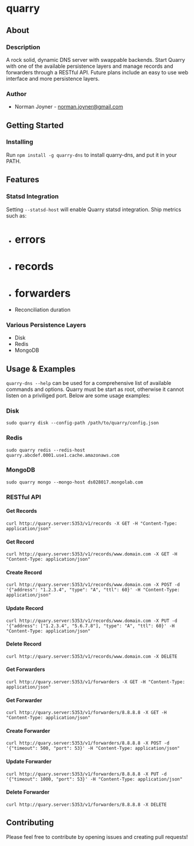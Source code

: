 quarry
====================

## About

### Description
A rock solid, dynamic DNS server with swappable backends. Start Quarry with one of the available persistence layers and manage records and forwarders through a RESTful API. Future plans include an easy to use web interface and more persistence layers.

### Author
* Norman Joyner - norman.joyner@gmail.com

## Getting Started

### Installing
Run ```npm install -g quarry-dns``` to install quarry-dns, and put it in your PATH.

## Features

### Statsd Integration
Setting ```--statsd-host``` will enable Quarry statsd integration. Ship metrics such as:
* # errors
* # records
* # forwarders
* Reconciliation duration

### Various Persistence Layers
* Disk
* Redis
* MongoDB

## Usage & Examples
```quarry-dns --help``` can be used for a comprehensive list of available commands and options. Quarry must be start as root, otherwise it cannot listen on a priviliged port. Below are some usage examples:

### Disk
```sudo quarry disk --config-path /path/to/quarry/config.json```

### Redis
```sudo quarry redis --redis-host quarry.abcdef.0001.use1.cache.amazonaws.com```

### MongoDB
```sudo quarry mongo --mongo-host ds028017.mongolab.com```

### RESTful API

#### Get Records
```curl http://quary.server:5353/v1/records -X GET -H "Content-Type: application/json"```

#### Get Record
```curl http://quary.server:5353/v1/records/www.domain.com -X GET -H "Content-Type: application/json"```

#### Create Record
```curl http://quary.server:5353/v1/records/www.domain.com -X POST -d '{"address": "1.2.3.4", "type": "A", "ttl": 60}' -H "Content-Type: application/json"```

#### Update Record
```curl http://quary.server:5353/v1/records/www.domain.com -X PUT -d '{"address": ["1.2.3.4", "5.6.7.8"], "type": "A", "ttl": 60}' -H "Content-Type: application/json"```

#### Delete Record
```curl http://quary.server:5353/v1/records/www.domain.com -X DELETE```

#### Get Forwarders
```curl http://quary.server:5353/v1/forwarders -X GET -H "Content-Type: application/json"```

#### Get Forwarder
```curl http://quary.server:5353/v1/forwarders/8.8.8.8 -X GET -H "Content-Type: application/json"```

#### Create Forwarder
```curl http://quary.server:5353/v1/forwarders/8.8.8.8 -X POST -d '{"timeout": 500, "port": 53}' -H "Content-Type: application/json"```

#### Update Forwarder
```curl http://quary.server:5353/v1/forwarders/8.8.8.8 -X PUT -d '{"timeout": 1000, "port": 53}' -H "Content-Type: application/json"```

#### Delete Forwarder
```curl http://quary.server:5353/v1/forwarders/8.8.8.8 -X DELETE```

## Contributing
Please feel free to contribute by opening issues and creating pull requests!
